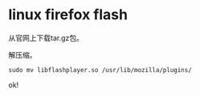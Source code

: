 # linux firefox flash
从官网上下载tar.gz包。

解压缩。

```
sudo mv libflashplayer.so /usr/lib/mozilla/plugins/
```
ok!